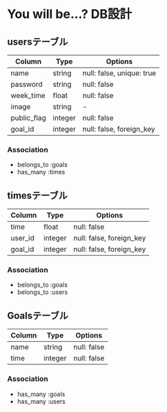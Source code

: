 # You will be...? DB設計

## usersテーブル
|Column|Type|Options|
|------|----|-------|
|name|string|null: false, unique: true|
|password|string|null: false|
|week_time|float|null: false|
|image|string|-|
|public_flag|integer|null: false|
|goal_id|integer|null: false, foreign_key|

### Association
- belongs_to :goals
- has_many :times

## timesテーブル
|Column|Type|Options|
|------|----|-------|
|time|float|null: false|
|user_id|integer|null: false, foreign_key|
|goal_id|integer|null: false, foreign_key|

### Association
- belongs_to :goals
- belongs_to :users

## Goalsテーブル
|Column|Type|Options|
|------|----|-------|
|name|string|null: false|
|time|integer|null: false|

### Association
- has_many :goals
- has_many :users